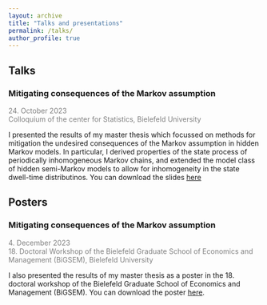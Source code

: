 ```yaml
---
layout: archive
title: "Talks and presentations"
permalink: /talks/
author_profile: true
---
```


## Talks

### Mitigating consequences of the Markov assumption

<span style="color:grey">24. October 2023<br>
Colloquium of the center for Statistics, Bielefeld University
</span>

I presented the results of my master thesis which focussed on methods for mitigation the undesired consequences of the Markov assumption in hidden Markov models. In particular, I derived properties of the state process of periodically inhomogeneous Markov chains, and extended the model class of hidden semi-Markov models to allow for inhomogeneity in the state dwell-time distributinos. You can download the slides [here](../files/slides_ZeSt.pdf)


## Posters

### Mitigating consequences of the Markov assumption

<span style="color:grey">4. December 2023<br>
18. Doctoral Workshop of the Bielefeld Graduate School of Economics and Management (BiGSEM), Bielefeld University
</span>

I also presented the results of my master thesis as a poster in the 18. doctoral workshop of the Bielefeld Graduate School of Economics and Management (BiGSEM). You can download the poster [here](../files/Poster_BIGSEM_workshop_Koslik.pdf).


